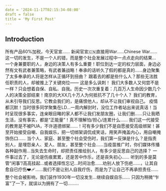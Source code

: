 ```yaml
---
date = '2024-11-17T02:15:34-08:00'
draft = false
title = 'My First Post'
---
```


## Introduction

所有产品60%加税，今天官宣……
新闻官宣🇨🇳直接用War……Chinese War……
这一切的发生，不是一个人的错，而是整个社会发展过程中一点点走向的结果…
一个身兼要职的人，身边的决策人有多么重要！职位到达一定的权力层面，身边必然有文有武者兼策略，有武者兼战略！奉承的话听久了假的都是真的……身边聚集了太多奉承的人将是怎样从正循环到扭曲？
跟着去的都是些什么人？那些无法胜任职责的人，却被推上了关键岗位—— 这是多么讽刺！
我们大多数人又何尝不是一样？只会想着自保、自私、自我。历史一次次重复着：几百万人生命因少数几个人的决策全部结束！南京的大XX几十万人为何抵抗不了几十个人？
我们的教育，从未引导我们反思。它教会我们的，是痛恨他人，却从不让我们审视自己。
疫情都沉默！当时很多同学聚集在LD…一周内解封时，没位工作者站出来说真话！当时呈现很多事实，连亲眼目睹的家人都不让我们发朋友圈，让我们删……只让我晒生活，没有事实，都是“正能量”！真不理解怕/担心/连累什么……
我们这一代接受的教育是不被PUA，不许道德绑架……！可有多少我们不是自愿接受高级绑架！甚至开始接受自嘲、自我娱乐，把一切绑架调侃成笑话，用笑声掩盖内心，用自嘲掩饰伤口……
当个人、家庭、甚至整个社会受伤时，我们第一反弹是什么？是指责别人，是埋怨亲人、爱人、朋友，甚至整个社会……当疫苗推广时，你们媒体传播各种副作用…当失去生命时，却把责任推给别人，有多少是反思自己的选择？
一件事过去了，无论是伤痕累累，还是苦中作乐，还是丧失初心…… 听到的多是莫管“闲事”/高高挂起…或者选择性忘记…时间治愈……劝别人放下伤疤……，让其自愈自已疗伤❤️‍🩹……我们不是让别人自我疗伤，而是为了让自己不再承担责任……整个社会被影响，我们装作1930年一切没发生…继续自娱自乐……
只因为稍微“乍富”了一下，就误以为拥有了一切………

